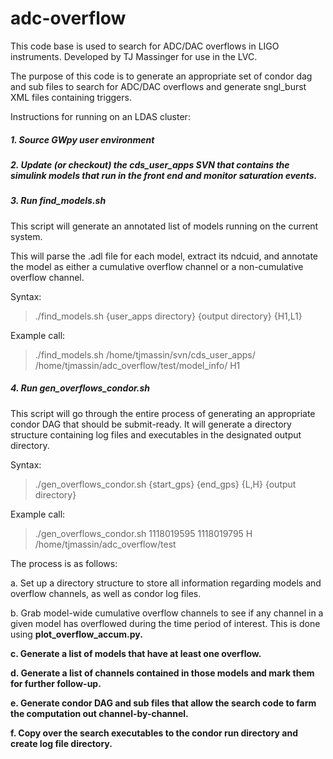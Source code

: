 # adc-overflow
This code base is used to search for ADC/DAC overflows in LIGO instruments.
Developed by TJ Massinger for use in the LVC.

The purpose of this code is to generate an appropriate set of condor dag and sub files to search for ADC/DAC overflows and generate sngl_burst XML files containing triggers.

Instructions for running on an LDAS cluster:

##### 1. Source GWpy user environment

##### 2. Update (or checkout) the cds_user_apps SVN that contains the simulink models that run in the front end and monitor saturation events.

##### 3. Run find_models.sh 

This script will generate an annotated list of models running on the current system. 

This will parse the .adl file for each model, extract its ndcuid, and annotate the model as either a cumulative overflow channel or a non-cumulative overflow channel.

Syntax: 
> ./find_models.sh {user_apps directory} {output directory} {H1,L1}

Example call: 
> ./find_models.sh /home/tjmassin/svn/cds_user_apps/ /home/tjmassin/adc_overflow/test/model_info/ H1

##### 4. Run gen_overflows_condor.sh 

This script will go through the entire process of generating an appropriate condor DAG that should be submit-ready. It will generate a directory structure containing log files and executables in the designated output directory.

Syntax:
> ./gen_overflows_condor.sh {start_gps} {end_gps} {L,H} {output directory}

Example call:

> ./gen_overflows_condor.sh 1118019595 1118019795 H /home/tjmassin/adc_overflow/test


The process is as follows:

a. Set up a directory structure to store all information regarding models and overflow channels, as well as condor log files.

b. Grab model-wide cumulative overflow channels to see if any channel in a given model has overflowed during the time period of interest. This is done using <b>plot_overflow_accum.py<b/>.

c. Generate a list of models that have at least one overflow.

d. Generate a list of channels contained in those models and mark them for further follow-up.

e. Generate condor DAG and sub files that allow the search code to farm the computation out channel-by-channel.

f. Copy over the search executables to the condor run directory and create log file directory.






